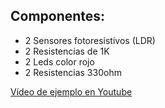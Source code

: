 ## Componentes:
* 2 Sensores fotoresistivos (LDR)
* 2 Resistencias de 1K
* 2 Leds color rojo
* 2 Resistencias 330ohm


<a href="https://www.youtube.com/watch?v=_gRduBCFA14">Vídeo de ejemplo en Youtube </a>
